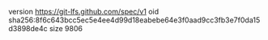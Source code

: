 version https://git-lfs.github.com/spec/v1
oid sha256:8f6c643bcc5ec5e4ee4d99d18eabebe64e3f0aad9cc3fb3e7f0da15d3898de4c
size 9806
